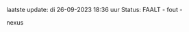 laatste update: 
di 26-09-2023 18:36   uur 
Status: FAALT - fout - 
<div class="service R">nexus</div>